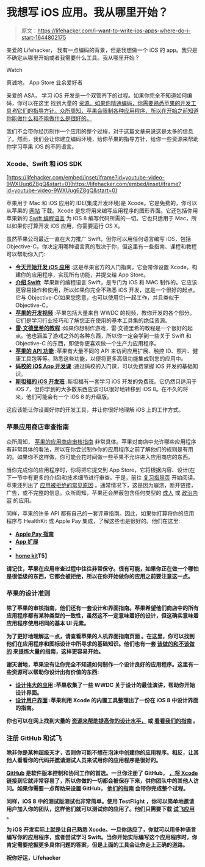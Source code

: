 # 我想写 iOS 应用。我从哪里开始？

> 原文：<https://lifehacker.com/i-want-to-write-ios-apps-where-do-i-start-1644802175>

亲爱的 Lifehacker，
我有一点编码的背景，但是我想做一个 iOS 的 app。我只是不确定从哪里开始或者我需要什么工具。我从哪里开始？

Watch

真诚地，
App Store 业余爱好者

亲爱的 ASA，
学习 iOS 开发是一个双管齐下的过程。如果你完全不知道如何编码，你可以在这里 找到大量的 [资源。如果你精通编码，你需要熟悉苹果的开发工具*和*它们的指导方针。众所周知，苹果会限制各种应用程序，所以在开始之前知道你能做什么和不能做什么是很好的。](http://lifehacker.com/the-best-resources-to-learn-to-code-1517844722)

我们不会带你经历制作一个应用的整个过程，对于这篇文章来说这是太多的信息了。然而，我们会让你建立编码环境，给你苹果的指导方针，给你一些资源来帮助你学习苹果 iOS 的不同语言。

### Xcode、Swift 和 iOS SDK

 [https://lifehacker.com/embed/inset/iframe?id=youtube-video-9WXUug6Z8gQ&start=0](https://lifehacker.com/embed/inset/iframe?id=youtube-video-9WXUug6Z8gQ&start=0) 

苹果用于 Mac 和 iOS 应用的 IDE(集成开发环境)是 Xcode。它是免费的，你可以从苹果的 [网站](https://developer.apple.com/xcode/downloads/) 下载。Xcode 是您将用来编写应用程序的图形界面。它还包括你用苹果新的 [Swift 编程语言](https://developer.apple.com/swift/) 为 iOS 8 编写代码所需的一切。它也只适用于 Mac，所以如果你打算开发 iOS 应用，你需要运行 OS X。

虽然苹果公司最近一直在大力推广 Swift，但你可以用任何语言编写 iOS，包括 Objective-C。你决定用哪种语言真的取决于你，但这里有一些指南、课程和教程可以帮助你入门:

*   [**今天开始开发 iOS 应用**](https://developer.apple.com/library/ios/referencelibrary/GettingStarted/RoadMapiOS/index.html#//apple_ref/doc/uid/TP40011343) :这是苹果官方的入门指南。它会带你设置 Xcode，构建你的应用程序，实现所有功能，并提交给 App Store。
*   [**介绍 Swift**](https://developer.apple.com/swift/) :苹果新的编程语言 Swift，是专门为 iOS 和 MAC 制作的。它应该更容易操作和使用，所以如果你完全不熟悉 iOS 开发，这是一个很好的起点。它与 Objective-C(如果您愿意，也可以使用它)一起工作，并且类似于 Objective-C。
*   [**苹果的开发视频**](https://developer.apple.com/videos/) :苹果包括大量来自 WWDC 的视频，教你开发的各个部分。它们是学习行业技巧和了解您正在使用的基本工具集的绝佳资源。
*   [**雷·文德里希的教程**](http://www.raywenderlich.com/tutorials) :如果你想制作游戏，雷·文德里希的教程是一个很好的起点。他也涵盖了游戏之外的各种东西，所以你一定会学到一些关于 Swift 和 Objective-C 的东西，即使你更喜欢做一个生产力应用程序。
*   [**苹果的 API 功能**](https://developer.apple.com/ios8/#submit) :苹果有大量不同的 API 来访问应用扩展、触控 ID、照片、健康工具包等等。熟悉这些功能，以便将更多高级功能集成到您的应用中。
*   [**码校的 iOS App 开发课**](https://www.codeschool.com/courses/try-ios) :通过码校的入门课，可以免费掌握 iOS 开发的基础知识。
*   [**斯坦福的 iOS 开发班**](https://itunes.apple.com/us/course/developing-ios-7-apps-for/id733644550) :斯坦福有一套学习 iOS 开发的免费班。它仍然只适用于 iOS 7，但你学到的大多数东西应该可以很好地转移到 iOS 8。在不久的将来，他们可能会有一个 iOS 8 的升级版。

这应该能让你设置好你的开发工具，并让你很好地理解 iOS 上的工作方式。

### 苹果应用商店审查指南

众所周知， [苹果的应用商店审核指南](https://developer.apple.com/app-store/review/guidelines/) 非常具体。苹果对商店中允许哪些应用程序有非常具体的看法，所以在你尝试制作你的应用程序之前了解他们的规则是有用的。如果你不这样做，你可能会花时间做一些苹果不允许进入应用商店的东西。

当你完成你的应用程序时，你将把它提交到 App Store，它将根据内容、设计(在下一节中有更多的介绍)和技术细节进行审查。于是，前往 [复习指导页](https://developer.apple.com/app-store/review/guidelines/) 开始阅读。苹果还列出了 [应用被拒绝的常见原因](https://developer.apple.com/app-store/review/rejections/) 。通常情况下，这是因为崩溃，断开链接，广告，或不完整的信息。众所周知，苹果还会屏蔽包含任何类型的 [成人](https://kotaku.com/apple-wont-allow-masturbation-game-on-app-store-1577611591) 或 [政治内容](http://www.theguardian.com/technology/appsblog/2013/jan/08/endgame-syria-apple-rejection) 的应用。

同样，苹果的许多 API 都有自己的一套评审指南。因此，如果你打算将你的应用程序与 HealthKit 或 Apple Pay 集成，了解这些也是很好的。他们在这里:

*   [**Apple Pay 指南**](https://developer.apple.com/apple-pay/Apple-Pay-Identity-Guidelines.pdf)
*   [**App 扩展**](https://developer.apple.com/app-store/review/guidelines/#extensions)
*   [](https://developer.apple.com/app-store/review/guidelines/#healthkit)
*   **[**home kit**](https://developer.apple.com/app-store/review/guidelines/#homekit)T5】**

**请记住，苹果在应用审查过程中往往非常保守。很有可能，如果你正在做一个哪怕是很低级的东西，它都会被拒绝，所以在你开始做你的应用之前要注意这一点。**

### **苹果的设计准则**

**除了苹果的审核指南，他们还有一套设计和界面指南。苹果希望他们商店中的所有应用程序都有某种类型的一致性，虽然这不一定意味着好的设计，但这确实意味着应用程序使用相同的基本 UI 元素。**

**为了更好地理解这一点，请查看苹果的人机界面指南页面 。在这里，你可以找到他们在应用程序和图标设计中所寻求的基础知识。他们也有一套 [该做的和不该做的](https://developer.apple.com/design/tips/) 来提炼大量的指南，这样更容易开始。**

**谢天谢地，苹果没有让你完全不知道如何制作一个设计良好的应用程序。这里有一些资源可以帮助你设计出有价值的东西:**

*   **[**设计伟大的应用**](https://developer.apple.com/design/tips/) :苹果收集了一些 WWDC 关于设计的最佳演讲，帮助你开始设计界面。**
*   **[**设计用户界面**](https://developer.apple.com/library/ios/referencelibrary/GettingStarted/RoadMapiOS/DesigningaUserInterface.html) :苹果利用 Xcode 的内置工具整理出了一份在 iOS 8 中设计界面的指南。**

**你也可以在网上找到大量的 [资源来帮助提高你的设计水平，](http://www.invisionapp.com/tethr) 或 [看看我们的指南](https://lifehacker.com/learn-the-basics-of-design-this-weekend-5739492) 。**

### ****注册 GitHub 和试飞****

**除非你是某种超级天才，否则你可能不想在泡沫中创建你的应用程序。相反，让其他人看看你的代码并邀请测试人员来试用你的应用程序是很好的。**

**[GitHub](https://lifehacker.com/how-the-heck-do-i-use-github-5983680) 是软件版本控制和协同工作的首选。一旦你注册了 GitHub， [，将 Xcode](https://developer.apple.com/library/ios/documentation/ides/conceptual/xcode_guide-continuous_integration/PublishYourCodetoaSourceRepository/PublishYourCodetoaSourceRepository.html) 链接到它就非常容易了，所以你做的一切都会被保存下来，供你团队中的其他人访问。如果你需要一点帮助来设置 GitHub， [他们的指南](https://guides.github.com/) 会带你完成整个过程。**

**同样，iOS 8 中的测试版测试也非常简单。使用 TestFlight ，你可以简单地邀请用户加入你的团队，这样他们就可以测试你的应用了。他们只需要下载 [试飞应用](https://itunes.apple.com/us/app/testflight/id899247664?mt=8) 。**

**为 iOS 开发实际上就是让自己熟悉 Xcode。一旦你适应了，你就可以用多种语言编写你的应用程序，或者尝试学习 Swift。当你开始实际编写这个应用程序时，你肯定需要挖掘更多具体问题的答案，但是上面的工具会让你走上正确的道路。**

**祝你好运，Lifehacker**